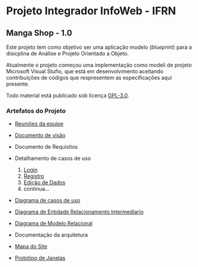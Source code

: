 # Projeto Integrador InfoWeb - IFRN

## Manga Shop - 1.0
Este projeto tem como objetivo ser uma aplicação  modelo (_blueprint_) para a disicplina de Análise e Projeto Orientado a Objeto.

Atualmente o projeto começou uma implementação como modeli de projeto Microsoft Visual Stufio, que está em desenvolvimento aceitando contribuições de códigos que respresentem as especificações aqui presente.

Todo material está publicado sob licença [GPL-3.0](https://www.gnu.org/licenses/quick-guide-gplv3.pt-br.html).


### Artefatos do Projeto
* [Reuniões da equipe](./reunioes/Reunioes.md)
* [Documento de visão](./docs/Documento_de_Visao.md)
* Documento de Requisitos
* Detalhamento de casos de uso
  1. [Login](./docs/casos_de_uso/Descrição_casos_de_Uso/cdu_realizar_login.md)
  2. [Registro](./docs/casos_de_uso/Descrição_casos_de_Uso/cdu_realizar_registro.md)
  3. [Edição de Dados](./docs/casos_de_uso/Descrição_casos_de_Uso/cdu_editar_perfil.md)
  4. continua...
* [Diagrama de casos de uso](./docs/imagens/Diagrama_cdu.PNG)

* [Diagrama de Entidade Relacionamento Intermediario](./docs/imagens/diagrama_er.png)
* [Diagrama de Modelo Relacional](./docs/imagens/diagrama_relacional_sem.png)
* Documentação da arquitetura

* [Mapa do Site](https://www.figma.com/file/ecu1IVr4O6D6ARPgpeW1l9/Manga-Shop---Diagrama?type=whiteboard&node-id=0%3A1&t=igsKnirQw0bqwhos-1)

* [Prototipo de Janelas](https://www.figma.com/file/LLZmqlQVEhROjDLbglWDdJ/Manga-Shop?type=design&node-id=75%3A499&t=0Y4Te4fdIKuYuQv7-1)

